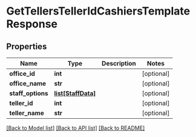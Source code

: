 # GetTellersTellerIdCashiersTemplateResponse

## Properties
Name | Type | Description | Notes
------------ | ------------- | ------------- | -------------
**office_id** | **int** |  | [optional] 
**office_name** | **str** |  | [optional] 
**staff_options** | [**list[StaffData]**](StaffData.md) |  | [optional] 
**teller_id** | **int** |  | [optional] 
**teller_name** | **str** |  | [optional] 

[[Back to Model list]](../README.md#documentation-for-models) [[Back to API list]](../README.md#documentation-for-api-endpoints) [[Back to README]](../README.md)

